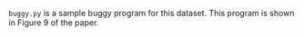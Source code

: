 `buggy.py` is a sample buggy program for this dataset. This program is shown in Figure 9 of the paper.